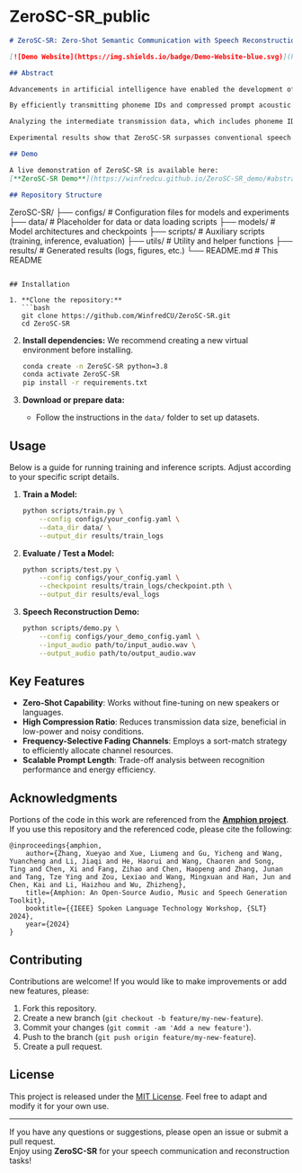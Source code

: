 # ZeroSC-SR_public



```markdown
# ZeroSC-SR: Zero-Shot Semantic Communication with Speech Reconstruction

[![Demo Website](https://img.shields.io/badge/Demo-Website-blue.svg)](https://winfredcu.github.io/ZeroSC-SR_demo/#abstract)

## Abstract

Advancements in artificial intelligence have enabled the development of more efficient and semantic-aware speech communication systems. This repository accompanies the paper introducing an innovative **Zero-Shot Semantic Communication System with Speech Reconstruction (ZeroSC-SR)**, designed to enhance speech transmission and reconstruction in frequency-selective fading channels.

By efficiently transmitting phoneme IDs and compressed prompt acoustic features, ZeroSC-SR achieves a high compression ratio and reduces transmitted data size, enabling superior performance under low-power and noisy conditions. We investigate the impact of prompt length on recognition accuracy and system performance, identifying a trade-off between performance and energy efficiency and offering practical guidelines for selecting appropriate prompt lengths.

Analyzing the intermediate transmission data, which includes phoneme IDs and acoustic features at different quantization levels, provides critical insights into their relative importance. These insights directly guide the development of our sort-match strategy, which enhances transmission quality in frequency-selective fading channels by allocating channel resources based on data importance.

Experimental results show that ZeroSC-SR surpasses conventional speech communication systems, demonstrating its effectiveness in real-world applications that demand reliable and efficient speech communication over challenging channels.

## Demo

A live demonstration of ZeroSC-SR is available here:  
[**ZeroSC-SR Demo**](https://winfredcu.github.io/ZeroSC-SR_demo/#abstract)

## Repository Structure

```
ZeroSC-SR/
├── configs/                # Configuration files for models and experiments
├── data/                   # Placeholder for data or data loading scripts
├── models/                 # Model architectures and checkpoints
├── scripts/                # Auxiliary scripts (training, inference, evaluation)
├── utils/                  # Utility and helper functions
├── results/                # Generated results (logs, figures, etc.)
└── README.md               # This README
```

## Installation

1. **Clone the repository:**
   ```bash
   git clone https://github.com/WinfredCU/ZeroSC-SR.git
   cd ZeroSC-SR
   ```

2. **Install dependencies:**
   We recommend creating a new virtual environment before installing.

   ```bash
   conda create -n ZeroSC-SR python=3.8
   conda activate ZeroSC-SR
   pip install -r requirements.txt
   ```

3. **Download or prepare data:**
   - Follow the instructions in the `data/` folder to set up datasets.

## Usage

Below is a guide for running training and inference scripts. Adjust according to your specific script details.

1. **Train a Model:**
   ```bash
   python scripts/train.py \
       --config configs/your_config.yaml \
       --data_dir data/ \
       --output_dir results/train_logs
   ```

2. **Evaluate / Test a Model:**
   ```bash
   python scripts/test.py \
       --config configs/your_config.yaml \
       --checkpoint results/train_logs/checkpoint.pth \
       --output_dir results/eval_logs
   ```

3. **Speech Reconstruction Demo:**
   ```bash
   python scripts/demo.py \
       --config configs/your_demo_config.yaml \
       --input_audio path/to/input_audio.wav \
       --output_audio path/to/output_audio.wav
   ```

## Key Features

- **Zero-Shot Capability**: Works without fine-tuning on new speakers or languages.
- **High Compression Ratio**: Reduces transmission data size, beneficial in low-power and noisy conditions.
- **Frequency-Selective Fading Channels**: Employs a sort-match strategy to efficiently allocate channel resources.
- **Scalable Prompt Length**: Trade-off analysis between recognition performance and energy efficiency.

## Acknowledgments

Portions of the code in this work are referenced from the [**Amphion project**](https://github.com/open-mmlab/Amphion).  
If you use this repository and the referenced code, please cite the following:

```
@inproceedings{amphion,
    author={Zhang, Xueyao and Xue, Liumeng and Gu, Yicheng and Wang, Yuancheng and Li, Jiaqi and He, Haorui and Wang, Chaoren and Song, Ting and Chen, Xi and Fang, Zihao and Chen, Haopeng and Zhang, Junan and Tang, Tze Ying and Zou, Lexiao and Wang, Mingxuan and Han, Jun and Chen, Kai and Li, Haizhou and Wu, Zhizheng},
    title={Amphion: An Open-Source Audio, Music and Speech Generation Toolkit},
    booktitle={{IEEE} Spoken Language Technology Workshop, {SLT} 2024},
    year={2024}
}
```

## Contributing

Contributions are welcome! If you would like to make improvements or add new features, please:

1. Fork this repository.
2. Create a new branch (`git checkout -b feature/my-new-feature`).
3. Commit your changes (`git commit -am 'Add a new feature'`).
4. Push to the branch (`git push origin feature/my-new-feature`).
5. Create a pull request.

## License

This project is released under the [MIT License](LICENSE). Feel free to adapt and modify it for your own use.

---

If you have any questions or suggestions, please open an issue or submit a pull request.  
Enjoy using **ZeroSC-SR** for your speech communication and reconstruction tasks!
```
